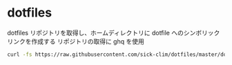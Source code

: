 # dotfiles

dotfiles リポジトリを取得し、ホームディレクトリに dotfile へのシンボリックリンクを作成する
リポジトリの取得に ghq を使用

```bash
curl -fs https://raw.githubusercontent.com/sick-clim/dotfiles/master/dotfiles_link.sh | bash -s
```
